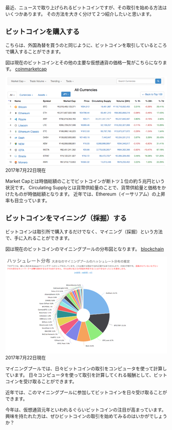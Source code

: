 
最近、ニュースで取り上げられるビットコインですが、その取引を始める方法はいくつかあります。
その方法を大きく分けて２つ紹介したいと思います。

## ビットコインを購入する


こちらは、外国為替を買うのと同じように、ビットコインを取引しているところで購入することができます。


図は現在のビットコインとその他の主要な仮想通貨の価格一覧がこちらになります。
[coinmarketcap](https://coinmarketcap.com/all/views/all/#JPY)

![marketcap.png](https://github.com/neo-aust1234/BitCoin/blob/master/marketcap.png)
2017年7月22日現在


Market Capとは時価総額のことでビットコインが断トツ１位の約５兆円という状況です。
Circulating Supplyとは貨幣供給量のことで、貨幣供給量と価格をかけたものが時価総額となります。
近年では、Ethereum（イーサリアム）の上昇率も目立っています。


## ビットコインをマイニング（採掘）する

ビットコインは取引所で購入するだけでなく、マイニング（採掘）という方法で、手に入れることができます。

図は現在のビットコインのマイニングプールの分布図となります。
[blockchain](https://blockchain.info/ja/pools)


![mining pools.png](https://github.com/neo-aust1234/BitCoin/blob/master/mining%20pools.png)
2017年7月22日現在

マイニングプールでは、日々ビットコインの取引をコンピュータを使って計算しています。
日々コンピュータを使って取引を計算してくれる報酬として、ビットコインを受け取ることができます。

近年では、このマイニングプールに参加してビットコインを日々受け取ることができます。


今年は、仮想通貨元年といわれるぐらいビットコインの注目が高まっています。
興味を持たれた方は、ぜひビットコインの取引を始めてみるのはいかがでしょうか？
